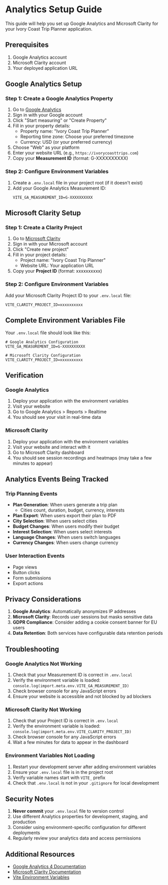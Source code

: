 # Analytics Setup Guide

This guide will help you set up Google Analytics and Microsoft Clarity for your Ivory Coast Trip Planner application.

## Prerequisites

1. Google Analytics account
2. Microsoft Clarity account
3. Your deployed application URL

## Google Analytics Setup

### Step 1: Create a Google Analytics Property

1. Go to [Google Analytics](https://analytics.google.com/)
2. Sign in with your Google account
3. Click "Start measuring" or "Create Property"
4. Fill in your property details:
   - Property name: "Ivory Coast Trip Planner"
   - Reporting time zone: Choose your preferred timezone
   - Currency: USD (or your preferred currency)
5. Choose "Web" as your platform
6. Enter your website URL (e.g., `https://ivorycoasttrips.com`)
7. Copy your **Measurement ID** (format: G-XXXXXXXXXX)

### Step 2: Configure Environment Variables

1. Create a `.env.local` file in your project root (if it doesn't exist)
2. Add your Google Analytics Measurement ID:
   ```
   VITE_GA_MEASUREMENT_ID=G-XXXXXXXXXX
   ```

## Microsoft Clarity Setup

### Step 1: Create a Clarity Project

1. Go to [Microsoft Clarity](https://clarity.microsoft.com/)
2. Sign in with your Microsoft account
3. Click "Create new project"
4. Fill in your project details:
   - Project name: "Ivory Coast Trip Planner"
   - Website URL: Your application URL
5. Copy your **Project ID** (format: xxxxxxxxxx)

### Step 2: Configure Environment Variables

Add your Microsoft Clarity Project ID to your `.env.local` file:
```
VITE_CLARITY_PROJECT_ID=xxxxxxxxxx
```

## Complete Environment Variables File

Your `.env.local` file should look like this:

```env
# Google Analytics Configuration
VITE_GA_MEASUREMENT_ID=G-XXXXXXXXXX

# Microsoft Clarity Configuration
VITE_CLARITY_PROJECT_ID=xxxxxxxxxx
```

## Verification

### Google Analytics
1. Deploy your application with the environment variables
2. Visit your website
3. Go to Google Analytics > Reports > Realtime
4. You should see your visit in real-time data

### Microsoft Clarity
1. Deploy your application with the environment variables
2. Visit your website and interact with it
3. Go to Microsoft Clarity dashboard
4. You should see session recordings and heatmaps (may take a few minutes to appear)

## Analytics Events Being Tracked

### Trip Planning Events
- **Plan Generation**: When users generate a trip plan
  - Cities count, duration, budget, currency, interests
- **Plan Export**: When users export their plan to PDF
- **City Selection**: When users select cities
- **Budget Changes**: When users modify their budget
- **Interest Selection**: When users select interests
- **Language Changes**: When users switch languages
- **Currency Changes**: When users change currency

### User Interaction Events
- Page views
- Button clicks
- Form submissions
- Export actions

## Privacy Considerations

1. **Google Analytics**: Automatically anonymizes IP addresses
2. **Microsoft Clarity**: Records user sessions but masks sensitive data
3. **GDPR Compliance**: Consider adding a cookie consent banner for EU users
4. **Data Retention**: Both services have configurable data retention periods

## Troubleshooting

### Google Analytics Not Working
1. Check that your Measurement ID is correct in `.env.local`
2. Verify the environment variable is loaded: `console.log(import.meta.env.VITE_GA_MEASUREMENT_ID)`
3. Check browser console for any JavaScript errors
4. Ensure your website is accessible and not blocked by ad blockers

### Microsoft Clarity Not Working
1. Check that your Project ID is correct in `.env.local`
2. Verify the environment variable is loaded: `console.log(import.meta.env.VITE_CLARITY_PROJECT_ID)`
3. Check browser console for any JavaScript errors
4. Wait a few minutes for data to appear in the dashboard

### Environment Variables Not Loading
1. Restart your development server after adding environment variables
2. Ensure your `.env.local` file is in the project root
3. Verify variable names start with `VITE_` prefix
4. Check that `.env.local` is not in your `.gitignore` for local development

## Security Notes

1. **Never commit** your `.env.local` file to version control
2. Use different Analytics properties for development, staging, and production
3. Consider using environment-specific configuration for different deployments
4. Regularly review your analytics data and access permissions

## Additional Resources

- [Google Analytics 4 Documentation](https://developers.google.com/analytics/devguides/collection/ga4)
- [Microsoft Clarity Documentation](https://docs.microsoft.com/en-us/clarity/)
- [Vite Environment Variables](https://vitejs.dev/guide/env-and-mode.html)